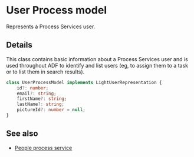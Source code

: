 # User Process model

Represents a Process Services user.

## Details

This class contains basic information about a Process Services user and
is used throughout ADF to identify and list users (eg, to assign them to
a task or to list them in search results).

```ts
class UserProcessModel implements LightUserRepresentation {
    id?: number;
    email?: string;
    firstName?: string;
    lastName?: string;
    pictureId?: number = null;
}
```

<!-- Don't edit the See also section. Edit seeAlsoGraph.json and run config/generateSeeAlso.js -->
<!-- seealso start -->
## See also

- [People process service](people-process.service.md)
<!-- seealso end -->